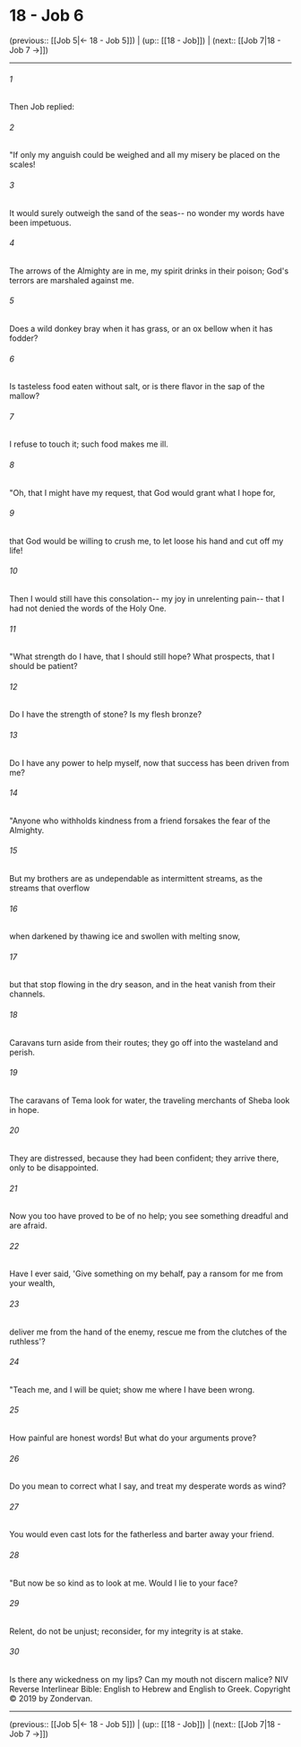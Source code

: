 # 18 - Job 6

(previous:: [[Job 5|← 18 - Job 5]]) | (up:: [[18 - Job]]) | (next:: [[Job 7|18 - Job 7 →]])

***


###### 1 
Then Job replied: 

###### 2 
"If only my anguish could be weighed and all my misery be placed on the scales! 

###### 3 
It would surely outweigh the sand of the seas-- no wonder my words have been impetuous. 

###### 4 
The arrows of the Almighty are in me, my spirit drinks in their poison; God's terrors are marshaled against me. 

###### 5 
Does a wild donkey bray when it has grass, or an ox bellow when it has fodder? 

###### 6 
Is tasteless food eaten without salt, or is there flavor in the sap of the mallow? 

###### 7 
I refuse to touch it; such food makes me ill. 

###### 8 
"Oh, that I might have my request, that God would grant what I hope for, 

###### 9 
that God would be willing to crush me, to let loose his hand and cut off my life! 

###### 10 
Then I would still have this consolation-- my joy in unrelenting pain-- that I had not denied the words of the Holy One. 

###### 11 
"What strength do I have, that I should still hope? What prospects, that I should be patient? 

###### 12 
Do I have the strength of stone? Is my flesh bronze? 

###### 13 
Do I have any power to help myself, now that success has been driven from me? 

###### 14 
"Anyone who withholds kindness from a friend forsakes the fear of the Almighty. 

###### 15 
But my brothers are as undependable as intermittent streams, as the streams that overflow 

###### 16 
when darkened by thawing ice and swollen with melting snow, 

###### 17 
but that stop flowing in the dry season, and in the heat vanish from their channels. 

###### 18 
Caravans turn aside from their routes; they go off into the wasteland and perish. 

###### 19 
The caravans of Tema look for water, the traveling merchants of Sheba look in hope. 

###### 20 
They are distressed, because they had been confident; they arrive there, only to be disappointed. 

###### 21 
Now you too have proved to be of no help; you see something dreadful and are afraid. 

###### 22 
Have I ever said, 'Give something on my behalf, pay a ransom for me from your wealth, 

###### 23 
deliver me from the hand of the enemy, rescue me from the clutches of the ruthless'? 

###### 24 
"Teach me, and I will be quiet; show me where I have been wrong. 

###### 25 
How painful are honest words! But what do your arguments prove? 

###### 26 
Do you mean to correct what I say, and treat my desperate words as wind? 

###### 27 
You would even cast lots for the fatherless and barter away your friend. 

###### 28 
"But now be so kind as to look at me. Would I lie to your face? 

###### 29 
Relent, do not be unjust; reconsider, for my integrity is at stake. 

###### 30 
Is there any wickedness on my lips? Can my mouth not discern malice? NIV Reverse Interlinear Bible: English to Hebrew and English to Greek. Copyright © 2019 by Zondervan.

***

(previous:: [[Job 5|← 18 - Job 5]]) | (up:: [[18 - Job]]) | (next:: [[Job 7|18 - Job 7 →]])
